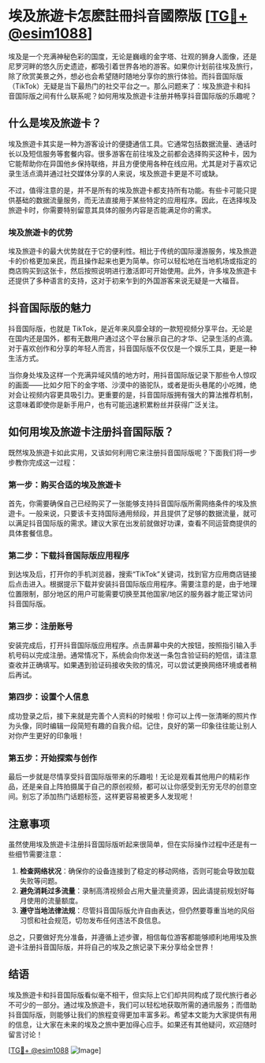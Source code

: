 # 埃及旅遊卡怎麽註冊抖音國際版 [[TG💪+ @esim1088](https://t.me/s/esim1088)]

埃及是一个充满神秘色彩的国度，无论是巍峨的金字塔、壮观的狮身人面像，还是尼罗河畔的悠久历史遗迹，都吸引着世界各地的游客。如果你计划前往埃及旅行，除了欣赏美景之外，想必也会希望随时随地分享你的旅行体验。而抖音国际版（TikTok）无疑是当下最热门的社交平台之一。那么问题来了：埃及旅遊卡和抖音国际版之间有什么联系呢？如何用埃及旅遊卡注册并畅享抖音国际版的乐趣呢？

## 什么是埃及旅遊卡？

埃及旅遊卡其实是一种为游客设计的便捷通信工具。它通常包括数据流量、通话时长以及短信服务等套餐内容。很多游客在前往埃及之前都会选择购买这种卡，因为它能帮助你在异国他乡保持联络，并且方便使用各种在线应用。尤其是对于喜欢记录生活点滴并通过社交媒体分享的人来说，埃及旅遊卡更是不可或缺。

不过，值得注意的是，并不是所有的埃及旅遊卡都支持所有功能。有些卡可能只提供基础的数据流量服务，而无法直接用于某些特定的应用程序。因此，在选择埃及旅遊卡时，你需要特别留意其具体的服务内容是否能满足你的需求。

### 埃及旅遊卡的优势

埃及旅遊卡的最大优势就在于它的便利性。相比于传统的国际漫游服务，埃及旅遊卡的价格更加亲民，而且操作起来也更为简单。你可以轻松地在当地机场或指定的商店购买到这张卡，然后按照说明进行激活即可开始使用。此外，许多埃及旅遊卡还提供了多种语言的支持，这对于初来乍到的外国游客来说无疑是一大福音。

## 抖音国际版的魅力

抖音国际版，也就是 TikTok，是近年来风靡全球的一款短视频分享平台。无论是在国内还是国外，都有无数用户通过这个平台展示自己的才华、记录生活的点滴。对于喜欢创作和分享的年轻人而言，抖音国际版不仅仅是一个娱乐工具，更是一种生活方式。

当你身处埃及这样一个充满异域风情的地方时，用抖音国际版记录下那些令人惊叹的画面——比如夕阳下的金字塔、沙漠中的骆驼队，或者是街头巷尾的小吃摊，绝对会让视频内容更具吸引力。更重要的是，抖音国际版拥有强大的算法推荐机制，这意味着即使你是新手用户，也有可能迅速积累粉丝并获得广泛关注。

## 如何用埃及旅遊卡注册抖音国际版？

既然埃及旅遊卡如此实用，又该如何利用它来注册抖音国际版呢？下面我们将一步步教你完成这一过程：

### 第一步：购买合适的埃及旅遊卡

首先，你需要确保自己已经购买了一张能够支持抖音国际版所需网络条件的埃及旅遊卡。一般来说，只要该卡支持国际通用频段，并且提供了足够的数据流量，就可以满足抖音国际版的需求。建议大家在出发前就做好功课，查看不同运营商提供的具体套餐信息。

### 第二步：下载抖音国际版应用程序

到达埃及后，打开你的手机浏览器，搜索“TikTok”关键词，找到官方应用商店链接后点击进入。根据提示下载并安装抖音国际版应用程序。需要注意的是，由于地理位置限制，部分地区的用户可能需要切换至其他国家/地区的服务器才能正常访问抖音国际版。

### 第三步：注册账号

安装完成后，打开抖音国际版应用程序。点击屏幕中央的大按钮，按照指引输入手机号码以完成注册。通常情况下，系统会向你发送一条包含验证码的短信，请注意查收并正确填写。如果遇到验证码接收失败的情况，可以尝试更换网络环境或者稍后再试。

### 第四步：设置个人信息

成功登录之后，接下来就是完善个人资料的时候啦！你可以上传一张清晰的照片作为头像，同时编辑一段简短有趣的自我介绍。记住，良好的第一印象往往能让别人对你产生更好的印象哦！

### 第五步：开始探索与创作

最后一步就是尽情享受抖音国际版带来的乐趣啦！无论是观看其他用户的精彩作品，还是亲自上阵拍摄属于自己的原创视频，都可以让你感受到无穷无尽的创意空间。别忘了添加热门话题标签，这样更容易被更多人发现呢！

## 注意事项

虽然使用埃及旅遊卡注册抖音国际版听起来很简单，但在实际操作过程中还是有一些细节需要注意：

1. **检查网络状况**：确保你的设备连接到了稳定的移动网络，否则可能会导致加载失败等问题。
2. **避免消耗过多流量**：录制高清视频会占用大量流量资源，因此请提前规划好每月使用的流量额度。
3. **遵守当地法律法规**：尽管抖音国际版允许自由表达，但仍然要尊重当地的风俗习惯和社会规范，切勿发布任何违法不良信息。

总之，只要做好充分准备，并遵循上述步骤，相信每位游客都能够顺利地用埃及旅遊卡注册抖音国际版，并将自己的埃及之旅记录下来分享给全世界！

## 结语

埃及旅遊卡和抖音国际版看似毫不相干，但实际上它们却共同构成了现代旅行者必不可少的一部分。通过埃及旅遊卡，我们可以轻松地获取所需的通讯服务；而借助抖音国际版，则能够让我们的旅程变得更加丰富多彩。希望本文能为大家提供有用的信息，让大家在未来的埃及之旅中更加得心应手。如果还有其他疑问，欢迎随时留言讨论！

[[TG💪+ @esim1088](https://t.me/s/esim1088) ![Image](https://i.postimg.cc/4NQfJmqS/Snipaste-2025-05-13-00-14-12.png)]